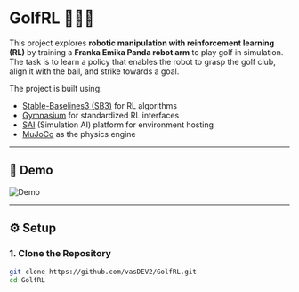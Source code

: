 # GolfRL 🏌️‍♂️🤖

This project explores **robotic manipulation with reinforcement learning (RL)** by training a **Franka Emika Panda robot arm** to play golf in simulation.  
The task is to learn a policy that enables the robot to grasp the golf club, align it with the ball, and strike towards a goal.  

The project is built using:  
- [Stable-Baselines3 (SB3)](https://github.com/DLR-RM/stable-baselines3) for RL algorithms  
- [Gymnasium](https://gymnasium.farama.org/) for standardized RL interfaces  
- [SAI](https://competesai.com/) (Simulation AI) platform for environment hosting  
- [MuJoCo](https://mujoco.org/) as the physics engine  

---

## 🎥 Demo


![Demo](videos/testing_dtu.gif)


---

## ⚙️ Setup

### 1. Clone the Repository

```bash
git clone https://github.com/vasDEV2/GolfRL.git
cd GolfRL

